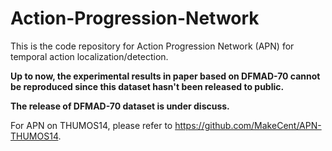 # Action-Progression-Network
This is the code repository for Action Progression Network (APN) for temporal action localization/detection.

**Up to now, the experimental results in paper based on DFMAD-70 cannot be reproduced since this dataset hasn't been released to public.**

**The release of DFMAD-70 dataset is under discuss.**

For APN on THUMOS14, please refer to https://github.com/MakeCent/APN-THUMOS14.
